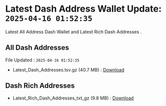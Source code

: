 # Latest Dash Address Wallet Update: `2025-04-16 01:52:35`

Latest All Address Dash Wallet and Latest Rich Dash Addresses .

## All Dash Addresses

File Updated : `2025-04-16 01:52:35`

- Latest_Dash_Addresses.tsv.gz (40.7 MB) : [Download](https://github.com/Pymmdrza/Rich-Address-Wallet/releases/tag/Dash)

## Dash Rich Addresses

- Latest_Rich_Dash_Addresses_txt_gz (9.8 MB) : [Download](https://github.com/Pymmdrza/Rich-Address-Wallet/releases/tag/Dash)
